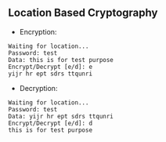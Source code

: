 ## Location Based Cryptography
- Encryption:
```
Waiting for location...
Password: test
Data: this is for test purpose
Encrypt/Decrypt [e/d]: e
yijr hr ept sdrs ttqunri
```
- Decryption:
```
Waiting for location...
Password: test
Data: yijr hr ept sdrs ttqunri
Encrypt/Decrypt [e/d]: d
this is for test purpose
```
